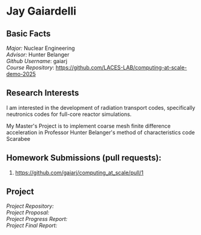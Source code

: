 # Jay Gaiardelli

## Basic Facts
*Major:* Nuclear Engineering\
*Advisor:* Hunter Belanger\
*Github Username*: gaiarj\
*Course Repository*: https://github.com/LACES-LAB/computing-at-scale-demo-2025

## Research Interests
I am interested in the development of radiation transport codes, specifically neutronics codes for full-core reactor simulations.

My Master's Project is to implement coarse mesh finite difference acceleration in Professor Hunter Belanger's method of characteristics code Scarabee

## Homework Submissions (pull requests):
1. https://github.com/gaiarj/computing_at_scale/pull/1

## Project
*Project Repository:*\
*Project Proposal:*\
*Project Progress Report:*\
*Project Final Report:*
